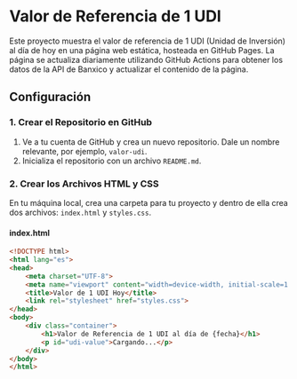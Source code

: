 # Valor de Referencia de 1 UDI

Este proyecto muestra el valor de referencia de 1 UDI (Unidad de Inversión) al día de hoy en una página web estática, hosteada en GitHub Pages. La página se actualiza diariamente utilizando GitHub Actions para obtener los datos de la API de Banxico y actualizar el contenido de la página.

## Configuración

### 1. Crear el Repositorio en GitHub

1. Ve a tu cuenta de GitHub y crea un nuevo repositorio. Dale un nombre relevante, por ejemplo, `valor-udi`.
2. Inicializa el repositorio con un archivo `README.md`.

### 2. Crear los Archivos HTML y CSS

En tu máquina local, crea una carpeta para tu proyecto y dentro de ella crea dos archivos: `index.html` y `styles.css`.

#### index.html

```html
<!DOCTYPE html>
<html lang="es">
<head>
    <meta charset="UTF-8">
    <meta name="viewport" content="width=device-width, initial-scale=1.0">
    <title>Valor de 1 UDI Hoy</title>
    <link rel="stylesheet" href="styles.css">
</head>
<body>
    <div class="container">
        <h1>Valor de Referencia de 1 UDI al día de {fecha}</h1>
        <p id="udi-value">Cargando...</p>
    </div>
</body>
</html>

